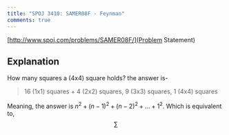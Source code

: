 ```yaml
---
title: "SPOJ 3410: SAMER08F - Feynman"
comments: true
---
```

[http://www.spoj.com/problems/SAMER08F/](Problem Statement)
## Explanation
How many squares a (4x4) square holds? the answer is-

> 16 (1x1) squares + 4 (2x2) squares, 9 (3x3) squares, 1 (4x4) squares

Meaning, the answer is $n^2+(n-1)^2+(n-2)^2+...+1^2$. Which is equivalent to, \
$$
\sum
$$